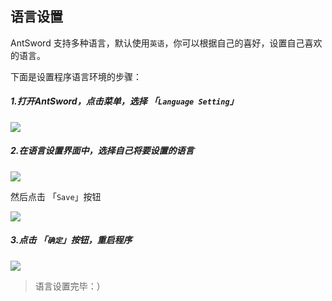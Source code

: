 语言设置
---

AntSword 支持多种语言，默认使用`英语`，你可以根据自己的喜好，设置自己喜欢的语言。

下面是设置程序语言环境的步骤：

##### 1.打开AntSword，点击菜单，选择 「`Language Setting`」

![][img_language_settings_1]

##### 2.在语言设置界面中，选择自己将要设置的语言

![][img_language_settings_2]

然后点击 「`Save`」按钮

![][img_language_settings_3]

##### 3.点击 「`确定`」按钮，重启程序

![][img_language_settings_4]

> 语言设置完毕：）

[img_language_settings_1]: http://as.xuanbo.cc/doc/getting_started/language_settings_1.jpg
[img_language_settings_2]: http://as.xuanbo.cc/doc/getting_started/language_settings_2.jpg
[img_language_settings_3]: http://as.xuanbo.cc/doc/getting_started/language_settings_3.jpg
[img_language_settings_4]: http://as.xuanbo.cc/doc/getting_started/language_settings_4.jpg
